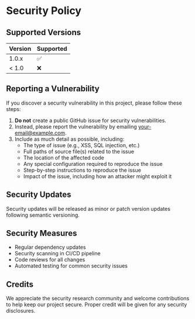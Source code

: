 # Security Policy

## Supported Versions

| Version | Supported          |
| ------- | ------------------ |
| 1.0.x   | :white_check_mark: |
| < 1.0   | :x:                |

## Reporting a Vulnerability

If you discover a security vulnerability in this project, please follow these steps:

1. **Do not** create a public GitHub issue for security vulnerabilities.
2. Instead, please report the vulnerability by emailing [your-email@example.com](mailto:your-email@example.com).
3. Include as much detail as possible, including:
   - The type of issue (e.g., XSS, SQL injection, etc.)
   - Full paths of source file(s) related to the issue
   - The location of the affected code
   - Any special configuration required to reproduce the issue
   - Step-by-step instructions to reproduce the issue
   - Impact of the issue, including how an attacker might exploit it

## Security Updates

Security updates will be released as minor or patch version updates following semantic versioning.

## Security Measures

- Regular dependency updates
- Security scanning in CI/CD pipeline
- Code reviews for all changes
- Automated testing for common security issues

## Credits

We appreciate the security research community and welcome contributions to help keep our project secure. Proper credit will be given for any security disclosures.
